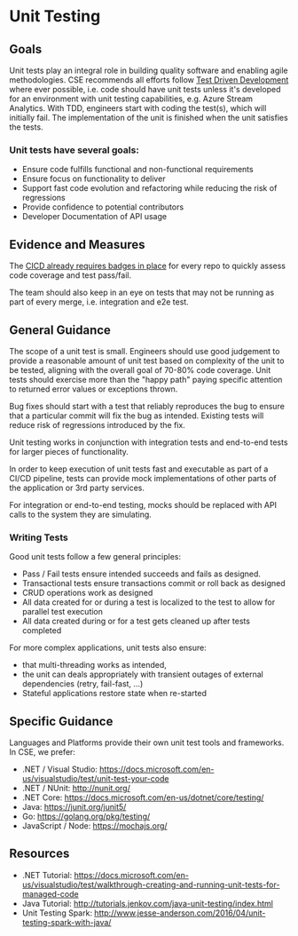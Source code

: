# Unit Testing

## Goals
Unit tests play an integral role in building quality software and enabling agile methodologies. CSE recommends all efforts follow [Test Driven Development](http://deviq.com/test-driven-development/) where ever possible, i.e. code should have unit tests unless it's developed for an environment with unit testing capabilities, e.g. Azure Stream Analytics. With TDD, engineers start with coding the test(s), which will initially fail. The implementation of the unit is finished when the unit satisfies the tests.

### Unit tests have several goals:
- Ensure code fulfills functional and non-functional requirements
- Ensure focus on functionality to deliver
- Support fast code evolution and refactoring while reducing the risk of regressions
- Provide confidence to potential contributors 
- Developer Documentation of API usage

## Evidence and Measures
The [CICD already requires badges in place](../CICD) for every repo to quickly assess code coverage and test pass/fail.

The team should also keep in an eye on tests that may not be running as part of every merge, i.e. integration and e2e test.

## General Guidance
The scope of a unit test is small. Engineers should use good judgement to provide a reasonable amount of unit test based on complexity of the unit to be tested, aligning with the overall goal of 70-80% code coverage. Unit tests should exercise more than the "happy path" paying specific attention to returned error values or exceptions thrown. 

Bug fixes should start with a test that reliably reproduces the bug to ensure that a particular commit will fix the bug as intended. Existing tests will reduce risk of regressions introduced by the fix.

Unit testing works in conjunction with integration tests and end-to-end tests for larger pieces of functionality.

In order to keep execution of unit tests fast and executable as part of a CI/CD pipeline, tests can provide mock implementations of other parts of the application or 3rd party services. 

For integration or end-to-end testing, mocks should be replaced with API calls to the system they are simulating.

### Writing Tests
Good unit tests follow a few general principles:
- Pass / Fail tests ensure intended succeeds and fails as designed.
- Transactional tests ensure transactions commit or roll back as designed
- CRUD operations work as designed
- All data created for or during a test is localized to the test to allow for parallel test execution
- All data created during or for a test gets cleaned up after tests completed

For more complex applications, unit tests also ensure:
- that multi-threading works as intended,
- the unit can deals appropriately with transient outages of external dependencies (retry, fail-fast, …)
- Stateful applications restore state when re-started

## Specific Guidance
Languages and Platforms provide their own unit test tools and frameworks. In CSE, we prefer:
- .NET / Visual Studio: https://docs.microsoft.com/en-us/visualstudio/test/unit-test-your-code
- .NET / NUnit: http://nunit.org/ 
- .NET Core: https://docs.microsoft.com/en-us/dotnet/core/testing/
- Java: https://junit.org/junit5/
- Go: https://golang.org/pkg/testing/
- JavaScript / Node: https://mochajs.org/
		
## Resources
- .NET Tutorial: https://docs.microsoft.com/en-us/visualstudio/test/walkthrough-creating-and-running-unit-tests-for-managed-code
- Java Tutorial: http://tutorials.jenkov.com/java-unit-testing/index.html
- Unit Testing Spark: http://www.jesse-anderson.com/2016/04/unit-testing-spark-with-java/